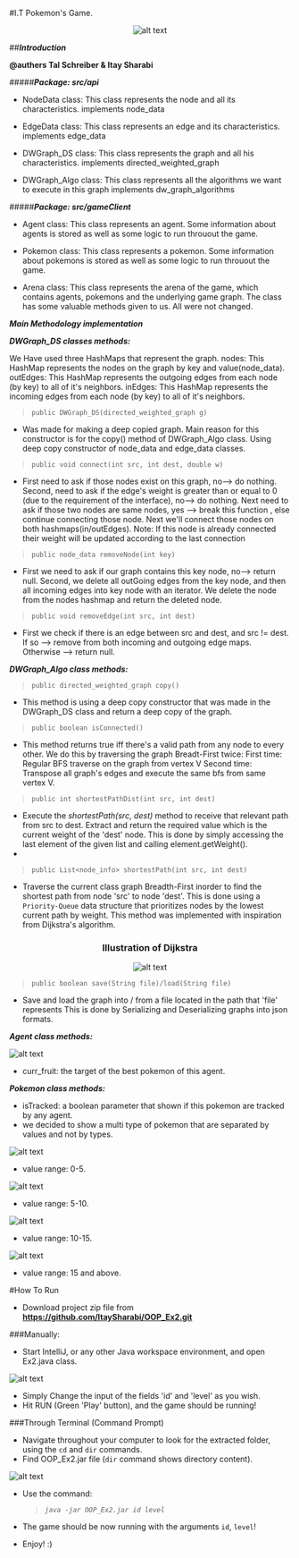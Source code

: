 #I.T Pokemon's Game.

<center>

![alt text](data\images\backgroundsecound.png)

</center>

##**********************************_Introduction_**********************************

**@authers Tal Schreiber & Itay Sharabi**

#####***Package: src/api***
* NodeData class:
This class represents the node and all its characteristics.
implements node_data

* EdgeData class: 
This class represents an edge and its characteristics.
implements edge_data

* DWGraph_DS class:
This class represents the graph and all his characteristics.
implements directed_weighted_graph 

* DWGraph_Algo class:
This class represents all the algorithms we want to execute in this graph
implements dw_graph_algorithms

#####***Package: src/gameClient***
* Agent class: 
This class represents an agent. 
Some information about agents is stored as well as some logic to run throuout the game.

* Pokemon class: 
This class represents a pokemon. 
Some information about pokemons is stored as well as some logic to run throuout the game.
* Arena class:
This class represents the arena of the game, which contains agents, pokemons 
and the underlying game graph.
The class has some valuable methods given to us. All were not changed.

*******************Main Methodology implementation*******************

*********_DWGraph_DS classes methods:_*********

We Have used three HashMaps that represent the graph.
nodes: This HashMap represents the nodes on the graph by key and value(node_data).
outEdges: This HashMap represents the outgoing edges from each node (by key) to all of it's neighbors.
inEdges: This HashMap represents the incoming edges from each node (by key) to all of it's neighbors. 

>`public DWGraph_DS(directed_weighted_graph g)`
* Was made for making a deep copied graph.
Main reason for this constructor is for the copy() method of DWGraph_Algo class.
Using deep copy constructor of node_data and edge_data classes.

>`public void connect(int src, int dest, double w)` 
* First need to ask if those nodes exist on this graph, no--> do nothing.
Second, need to ask if the edge's weight is greater than or equal to 0 (due to the requirement of the interface), no--> do nothing.
Next need to ask if those two nodes are same nodes, yes --> break this function , else continue connecting those node.
Next we'll connect those nodes on both hashmaps(in/outEdges).
Note: If this node is already connected their weight will be updated according to the last connection

>`public node_data removeNode(int key)`
* First we need to ask if our graph contains this key node, no--> return null.
Second, we delete all outGoing edges from the key node, and then all incoming edges into key node with an iterator.
We delete the node from the nodes hashmap and return the deleted node.

>`public void removeEdge(int src, int dest)`
* First we check if there is an edge between src and dest, and src != dest. 
If so --> remove from both incoming and outgoing edge maps.
Otherwise --> return null.

*********_DWGraph_Algo class methods:_*********

>`public directed_weighted_graph copy()` 
* This method is using a deep copy constructor that was made in the DWGraph_DS class and return a deep copy of the graph.

>`public boolean isConnected()`
* This method returns true iff there's a valid path from any node to every other.
We do this by traversing the graph Breadt-First twice: 
First time: Regular BFS traverse on the graph from vertex V
Second time: Transpose all graph's edges and execute the same bfs from same vertex V.

>`public int shortestPathDist(int src, int dest)` 
* Execute the *shortestPath(src, dest)* method to receive that relevant path from src to dest.
Extract and return the required value which is the current weight of the 'dest' node.
This is done by simply accessing the last element of the given list and calling element.getWeight().
* 
>`public List<node_info> shortestPath(int src, int dest)` 
* Traverse the current class graph Breadth-First inorder to find the shortest path from node 'src' to node 'dest'.
This is done using a `Priority-Queue` data structure that prioritizes nodes by the lowest current path by weight.
This method was implemented with inspiration from Dijkstra's algorithm.
<center> 
<h3> Illustration of Dijkstra </h3>

![alt text](https://upload.wikimedia.org/wikipedia/commons/5/57/Dijkstra_Animation.gif)

</center>

>`public boolean save(String file)/load(String file)`
* Save and load the graph into / from a file located in the path that 'file' represents
This is done by Serializing and Deserializing graphs into json formats.

*********_Agent class methods:_*********

![alt text](data\images\agent.png)

* curr_fruit: the target of the best pokemon of this agent.

*********_Pokemon class methods:_*********
* isTracked: a boolean parameter that shown if this pokemon are tracked by any agent.
* we decided to show a multi type of pokemon that are separated by values and 
not by types.  

![alt text](data\images\lowValue.png)
* value range: 0-5.

![alt text](data\images\mediumValue.png)
* value range: 5-10.

![alt text](data\images\picatchu.png)
* value range: 10-15.

![alt text](data\images\highvalue.png)
* value range: 15 and above.

#How To Run
* Download project zip file from **https://github.com/ItaySharabi/OOP_Ex2.git** 

###Manually:

* Start IntelliJ, or any other Java workspace environment, and open Ex2.java class.

![alt text](data\images\ManualRun.png)

* Simply Change the input of the fields 'id' and 'level' as you wish.
* Hit RUN (Green 'Play' button), and the game should be running! 

###Through Terminal (Command Prompt)

* Navigate throughout your computer to look for the extracted folder, using the `cd` and `dir` commands.
* Find OOP_Ex2.jar file (`dir` command shows directory content).

![alt text](data\images\run.png)

* Use the command:
    >*`java -jar OOP_Ex2.jar id level`*

* The game should be now running with the arguments `id`, `level`!
* Enjoy! :)


